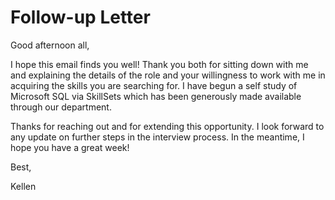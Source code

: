 # Follow-up Letter

Good afternoon all,

I hope this email finds you well! Thank you both for sitting down with me and explaining the details of the role and your willingness to work with me in acquiring the skills you are searching for. I have begun a self study of Microsoft SQL via SkillSets which has been generously made available through our department.

Thanks for reaching out and for extending this opportunity. I look forward to any update on further steps in the interview process. In the meantime, I hope you have a great week!

Best,

Kellen